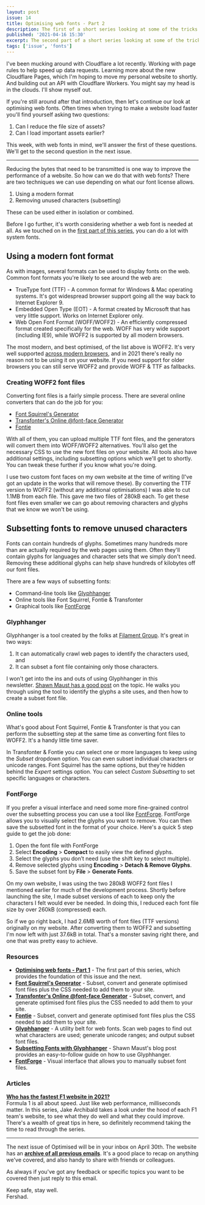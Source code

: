 ```yaml
---
layout: post
issue: 14
title: Optimising web fonts - Part 2
description: The first of a short series looking at some of the tricks and techniques to consider when optimising fonts for the web.
published: '2021-04-16 15:30'
excerpt: The second part of a short series looking at some of the tricks and techniques to consider when optimising fonts for the web.
tags: ['issue', 'fonts']
---
```

<!-- # Optimising web fonts - Part 2: Reducing file size -->

I've been mucking around with Cloudflare a lot recently. Working with page rules to help speed up data requests. Learning more about the new Cloudflare Pages, which I'm hoping to move my personal website to shortly. And building out an API with Cloudflare Workers. You might say my head is in the clouds. I'll show myself out.

If you're still around after that introduction, then let's continue our look at optimising web fonts. Often times when trying to make a website load faster you'll find yourself asking two questions:

1. Can I reduce the file size of assets?
2. Can I load important assets earlier?

This week, with web fonts in mind, we'll answer the first of these questions. We'll get to the second question in the next issue.

***

Reducing the bytes that need to be transmitted is one way to improve the performance of a website. So how can we do that with web fonts? There are two techniques we can use depending on what our font license allows.

1. Using a modern format
2. Removing unused characters (subsetting)

These can be used either in isolation or combined. 

Before I go further, it's worth considering whether a web font is needed at all. As we touched on in the [first part of this series](https://optimised.email/issues/issue-13-optimising-web-fonts-part-1), you can do a lot with system fonts.

## Using a modern font format

As with images, several formats can be used to display fonts on the web. Common font formats you're likely to see around the web are:

- TrueType font (TTF) - A common format for Windows & Mac operating systems. It's got widespread browser support going all the way back to Internet Explorer 9.
- Embedded Open Type (EOT) - A format created by Microsoft that has very little support. Works on Internet Explorer only.
- Web Open Font Format (WOFF/WOFF2) - An efficiently compressed format created specifically for the web. WOFF has very wide support (including IE9), while WOFF2 is supported by all modern browsers.

The most modern, and best optimised, of the list above is WOFF2. It's very well supported [across modern browsers](https://caniuse.com/woff2), and in 2021 there's really no reason not to be using it on your website. If you need support for older browsers you can still serve WOFF2 and provide WOFF & TTF as fallbacks.

### Creating WOFF2 font files

Converting font files is a fairly simple process. There are several online converters that can do the job for you:

- [Font Squirrel's Generator](https://www.fontsquirrel.com/tools/webfont-generator)
- [Transfonter's Online @font-face Generator](https://transfonter.org/)
- [Fontie](https://fontie.pixelsvsbytes.com/webfont-generator)

With all of them, you can upload multiple TTF font files, and the generators will convert them into WOFF/WOFF2 alternatives. You'll also get the necessary CSS to use the new font files on your website. All tools also have additional settings, including subsetting options which we'll get to shortly. You can tweak these further if you know what you're doing.

I use two custom font faces on my own website at the time of writing (I've got an update in the works that will remove these). By converting the TTF version to WOFF2 (without any additional optimisations) I was able to cut 1.1MB from each file. This gave me two files of 280kB each. To get these font files even smaller we can go about removing characters and glyphs that we know we won't be using.

## Subsetting fonts to remove unused characters

Fonts can contain hundreds of glyphs. Sometimes many hundreds more than are actually required by the web pages using them. Often they'll contain glyphs for languages and character sets that we simply don't need. Removing these additional glyphs can help shave hundreds of kilobytes off our font files.

There are a few ways of subsetting fonts:

- Command-line tools like [Glyphhanger](https://github.com/filamentgroup/glyphhanger)
- Online tools like Font Squirrel, Fontie & Transfonter
- Graphical tools like [FontForge](https://fontforge.org/en-US/)

### Glyphhanger

Glyphhanger is a tool created by the folks at [Filament Group](https://www.filamentgroup.com/). It's great in two ways:

1. It can automatically crawl web pages to identify the characters used, and
2. It can subset a font file containing only those characters.

I won't get into the ins and outs of using Glyphhanger in this newsletter. [Shawn Maust has a good post](https://www.afasterweb.com/2018/03/09/subsetting-fonts-with-glyphhanger/) on the topic. He walks you through using the tool to identify the glyphs a site uses, and then how to create a subset font file.

### Online tools

What's good about Font Squirrel, Fontie & Transfonter is that you can perform the subsetting step at the same time as converting font files to WOFF2. It's a handy little time saver.

In Transfonter & Fontie you can select one or more languages to keep using the *Subset* dropdown option. You can even subset individual characters or unicode ranges. Font Squirrel has the same options, but they're hidden behind the *Expert* settings option. You can select *Custom Subsetting* to set specific languages or characters.

### FontForge

If you prefer a visual interface and need some more fine-grained control over the subsetting process you can use a tool like [FontForge](https://fontforge.org/). FontForge allows you to visually select the glyphs you want to remove. You can then save the subsetted font in the format of your choice. Here's a quick 5 step guide to get the job done:

1. Open the font file with FontForge
2. Select **Encoding** > **Compact** to easily view the defined glyphs.
3. Select the glyphs you don’t need (use the shift key to select multiple).
4. Remove selected glyphs using **Encoding** > **Detach & Remove Glyphs**.
5. Save the subset font by **File** > **Generate Fonts**.

On my own website, I was using the two 280kB WOFF2 font files I mentioned earlier for much of the development process. Shortly before launching the site, I made subset versions of each to keep only the characters I felt would ever be needed. In doing this, I reduced each font file size by over 260kB (compressed) each.

So if we go right back, I had 2.6MB worth of font files (TTF versions) originally on my website. After converting them to WOFF2 and subsetting I'm now left with just 37.6kB in total. That's a monster saving right there, and one that was pretty easy to achieve.

### Resources

- **[Optimising web fonts - Part 1](https://optimised.email/issues/issue-13-optimising-web-fonts-part-1)** - The first part of this series, which provides the foundation of this issue and the next.
- [**Font Squirrel's Generator**](https://www.fontsquirrel.com/tools/webfont-generator) - Subset, convert and generate optimised font files plus the CSS needed to add them to your site.
- [**Transfonter's Online @font-face Generator**](https://transfonter.org/) - Subset, convert, and generate optimised font files plus the CSS needed to add them to your site.
- [**Fontie**](https://fontie.pixelsvsbytes.com/webfont-generator) - Subset, convert and generate optimised font files plus the CSS needed to add them to your site.
- **[Glyphhanger](https://github.com/filamentgroup/glyphhanger)** - A utility belt for web fonts. Scan web pages to find out what characters are used; generate unicode ranges; and output subset font files.
- **[Subsetting Fonts with Glyphhanger](https://www.afasterweb.com/2018/03/09/subsetting-fonts-with-glyphhanger/)** - Shawn Maust's blog post provides an easy-to-follow guide on how to use Glyphhanger.
- **[FontForge](https://fontforge.org/en-US/)** - Visual interface that allows you to manually subset font files.

### Articles

**[Who has the fastest F1 website in 2021?](https://jakearchibald.com/2021/f1-perf-part-1/)**  
Formula 1 is all about speed. Just like web performance, milliseconds matter. In this series, Jake Archibald takes a look under the hood of each F1 team's website, to see what they do well and what they could improve. There's a wealth of great tips in here, so definitely recommend taking the time to read through the series.

***

The next issue of Optimised will be in your inbox on April 30th. The website has an **[archive of all previous emails](https://optimised.email/)**. It's a good place to recap on anything we've covered, and also handy to share with friends or colleagues.

As always if you've got any feedback or specific topics you want to be covered then just reply to this email.

Keep safe, stay well.  
Fershad.